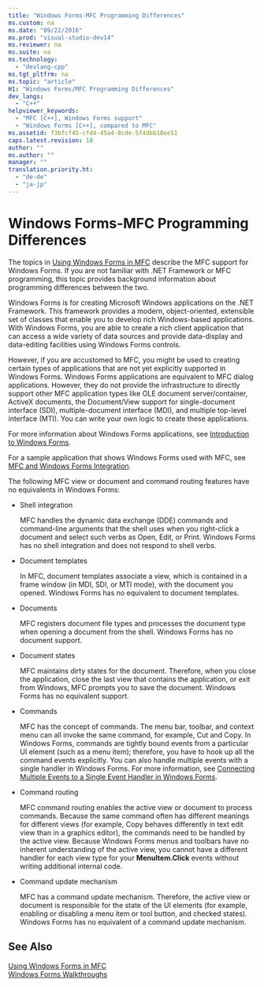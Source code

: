 ```yaml
---
title: "Windows Forms-MFC Programming Differences"
ms.custom: na
ms.date: "09/22/2016"
ms.prod: "visual-studio-dev14"
ms.reviewer: na
ms.suite: na
ms.technology: 
  - "devlang-cpp"
ms.tgt_pltfrm: na
ms.topic: "article"
H1: "Windows Forms/MFC Programming Differences"
dev_langs: 
  - "C++"
helpviewer_keywords: 
  - "MFC [C++], Windows Forms support"
  - "Windows Forms [C++], compared to MFC"
ms.assetid: f3bfcf45-cfd4-45a4-8cde-5f4dbb18ee51
caps.latest.revision: 18
author: ""
ms.author: ""
manager: ""
translation.priority.ht: 
  - "de-de"
  - "ja-jp"
---
```

# Windows Forms-MFC Programming Differences
The topics in [Using Windows Forms in MFC](../vs140/using-a-windows-form-user-control-in-mfc.md) describe the MFC support for Windows Forms. If you are not familiar with .NET Framework or MFC programming, this topic provides background information about programming differences between the two.  
  
 Windows Forms is for creating Microsoft Windows applications on the .NET Framework. This framework provides a modern, object-oriented, extensible set of classes that enable you to develop rich Windows-based applications. With Windows Forms, you are able to create a rich client application that can access a wide variety of data sources and provide data-display and data-editing facilities using Windows Forms controls.  
  
 However, if you are accustomed to MFC, you might be used to creating certain types of applications that are not yet explicitly supported in Windows Forms. Windows Forms applications are equivalent to MFC dialog applications. However, they do not provide the infrastructure to directly support other MFC application types like OLE document server/container, ActiveX documents, the Document/View support for single-document interface (SDI), multiple-document interface (MDI), and multiple top-level interface (MTI). You can write your own logic to create these applications.  
  
 For more information about Windows Forms applications, see [Introduction to Windows Forms](assetId:///3a2b6284-c8d6-4e1c-8c69-0bed38f38cd4).  
  
 For a sample application that shows Windows Forms used with MFC, see [MFC and Windows Forms Integration](http://www.microsoft.com/downloads/details.aspx?FamilyID=987021bc-e575-4fe3-baa9-15aa50b0f599&displaylang=en).  
  
 The following MFC view or document and command routing features have no equivalents in Windows Forms:  
  
-   Shell integration  
  
     MFC handles the dynamic data exchange (DDE) commands and command-line arguments that the shell uses when you right-click a document and select such verbs as Open, Edit, or Print. Windows Forms has no shell integration and does not respond to shell verbs.  
  
-   Document templates  
  
     In MFC, document templates associate a view, which is contained in a frame window (in MDI, SDI, or MTI mode), with the document you opened. Windows Forms has no equivalent to document templates.  
  
-   Documents  
  
     MFC registers document file types and processes the document type when opening a document from the shell. Windows Forms has no document support.  
  
-   Document states  
  
     MFC maintains dirty states for the document. Therefore, when you close the application, close the last view that contains the application, or exit from Windows, MFC prompts you to save the document. Windows Forms has no equivalent support.  
  
-   Commands  
  
     MFC has the concept of commands. The menu bar, toolbar, and context menu can all invoke the same command, for example, Cut and Copy. In Windows Forms, commands are tightly bound events from a particular UI element (such as a menu item); therefore, you have to hook up all the command events explicitly. You can also handle multiple events with a single handler in Windows Forms. For more information, see [Connecting Multiple Events to a Single Event Handler in Windows Forms](assetId:///5a20749a-41b5-4acc-8eb1-9e5040b0a2c4).  
  
-   Command routing  
  
     MFC command routing enables the active view or document to process commands. Because the same command often has different meanings for different views (for example, Copy behaves differently in text edit view than in a graphics editor), the commands need to be handled by the active view. Because Windows Forms menus and toolbars have no inherent understanding of the active view, you cannot have a different handler for each view type for your **MenuItem.Click** events without writing additional internal code.  
  
-   Command update mechanism  
  
     MFC has a command update mechanism. Therefore, the active view or document is responsible for the state of the UI elements (for example, enabling or disabling a menu item or tool button, and checked states). Windows Forms has no equivalent of a command update mechanism.  
  
## See Also  
 [Using Windows Forms in MFC](../vs140/using-a-windows-form-user-control-in-mfc.md)   
 [Windows Forms Walkthroughs](assetId:///fd44d13d-4733-416f-aefc-32592e59e5d9)